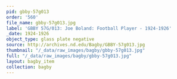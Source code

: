 ```yaml
---
pid: gbby-57g013
order: '560'
file_name: gbby-57g013.jpg
label: 'GBBY 57G/013: Joe Boland: Football Player - 1924-1926'
_date: 1924-1926
object_type: glass plate negative
source: http://archives.nd.edu/Bagby/GBBY-57g013.jpg
thumbnail: "/_data/raw_images/bagby/gbby-57g013.jpg"
full: "/_data/raw_images/bagby/gbby-57g013.jpg"
layout: bagby_item
collection: bagby
---
```

